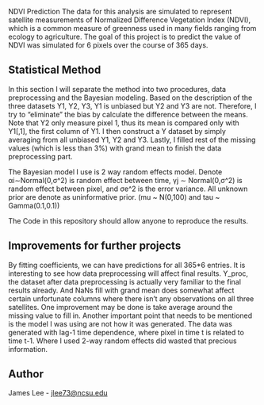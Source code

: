 NDVI Prediction
The data for this analysis are simulated to represent satellite measurements of Normalized Difference
Vegetation Index (NDVI), which is a common measure of greenness used in many fields ranging
from ecology to agriculture. The goal of this project is to predict the value of NDVI was simulated for 6 pixels 
over the course of 365 days.

## Statistical Method
In this section I will separate the method into two procedures, data preprocessing and the Bayesian modeling.
Based on the description of the three datasets Y1, Y2, Y3, Y1 is unbiased but Y2 and Y3 are not. Therefore, I try to “eliminate” the bias by calculate the difference between the means. Note that Y2 only measure pixel 1, thus its mean is compared only with Y1[,1], the first column of Y1. I then construct a Y dataset by simply averaging from all unbiased Y1, Y2 and Y3. Lastly, I filled rest of the missing values (which is less than 3%) with grand mean to finish the data preprocessing part.

The Bayesian model I use is 2 way random effects model. Denote αi∼Normal(0,σ^2) is random effect between time, γj ∼ Normal(0,σ^2) is random effect between pixel, and σe^2 is the error variance. All unknown prior are denote as uninformative prior. (mu ~ N(0,100) and tau ~ Gamma(0.1,0.1))

The Code in this repository should allow anyone to reproduce the results.

## Improvements for further projects
By fitting coefficients, we can have predictions for all 365*6 entries. It is interesting to see how data preprocessing will affect final results. Y_proc, the dataset after data preprocessing is actually very familiar to the final results already. And NaNs fill with grand mean does somewhat affect certain unfortunate columns where there isn’t any observations on all three satellites. One improvement may be done is take average around the missing value to fill in. 
Another important point that needs to be mentioned is the model I was using are not how it was generated. The data was generated with lag-1 time dependence, where pixel in time t is related to time t-1. Where I used 2-way random effects did wasted that precious information.

## Author
James Lee - jlee73@ncsu.edu
